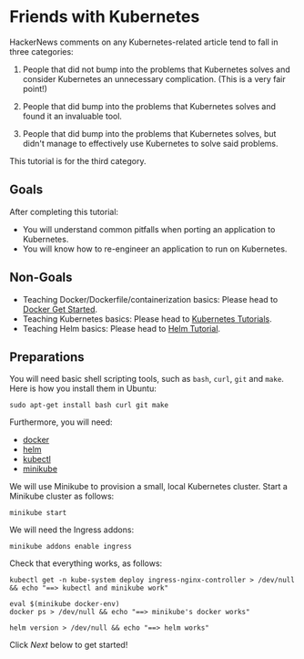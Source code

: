 # Friends with Kubernetes

HackerNews comments on any Kubernetes-related article tend to fall in three categories:

1. People that did not bump into the problems that Kubernetes solves and consider Kubernetes an unnecessary complication. (This is a very fair point!)

2. People that did bump into the problems that Kubernetes solves and found it an invaluable tool.

3. People that did bump into the problems that Kubernetes solves, but didn't manage to effectively use Kubernetes to solve said problems.

This tutorial is for the third category.

## Goals

After completing this tutorial:

* You will understand common pitfalls when porting an application to Kubernetes.
* You will know how to re-engineer an application to run on Kubernetes.

## Non-Goals

* Teaching Docker/Dockerfile/containerization basics: Please head to [Docker Get Started](https://docs.docker.com/get-started/).
* Teaching Kubernetes basics: Please head to [Kubernetes Tutorials](https://kubernetes.io/docs/tutorials/).
* Teaching Helm basics: Please head to [Helm Tutorial](https://helm.sh/docs/intro/).


## Preparations

You will need basic shell scripting tools, such as `bash`, `curl`, `git` and `make`. Here is how you install them in Ubuntu:

```
sudo apt-get install bash curl git make
```

Furthermore, you will need:

* [docker](https://docs.docker.com/get-docker/)
* [helm](https://helm.sh/docs/intro/install/)
* [kubectl](https://kubernetes.io/docs/tasks/tools/install-kubectl/)
* [minikube](https://kubernetes.io/docs/tasks/tools/install-minikube/)

We will use Minikube to provision a small, local Kubernetes cluster. Start a Minikube cluster as follows:

```
minikube start
```

We will need the Ingress addons:

```
minikube addons enable ingress
```

Check that everything works, as follows:

```
kubectl get -n kube-system deploy ingress-nginx-controller > /dev/null && echo "==> kubectl and minikube work"

eval $(minikube docker-env)
docker ps > /dev/null && echo "==> minikube's docker works"

helm version > /dev/null && echo "==> helm works"
```

Click *Next* below to get started!
